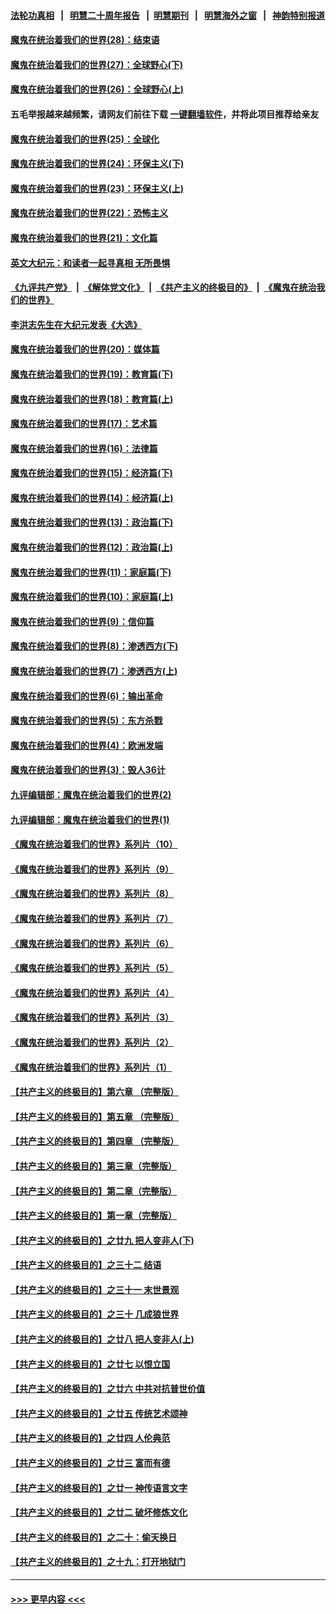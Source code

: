 #### [法轮功真相](https://github.com/gfw-breaker/truth/blob/master/README.md?t=0) &nbsp;&nbsp;|&nbsp;&nbsp; [明慧二十周年报告](https://github.com/gfw-breaker/mh-reports/blob/master/README.md?t=0) &nbsp;&nbsp;|&nbsp;&nbsp;[明慧期刊](https://github.com/gfw-breaker/mh-qikan) &nbsp;&nbsp;|&nbsp;&nbsp; [明慧海外之窗](https://github.com/gfw-breaker/mh-news/blob/master/README.md?t=0) &nbsp;&nbsp;|&nbsp;&nbsp; [神韵特别报道](https://github.com/gfw-breaker/mh-news/blob/master/shenyun.md?t=0)
#### [魔鬼在统治着我们的世界(28)：结束语](../pages/nsc422/n10936246.md?t=07021202) 
#### [魔鬼在统治着我们的世界(27)：全球野心(下)](../pages/nsc422/n10928319.md?t=07021202) 
#### [魔鬼在统治着我们的世界(26)：全球野心(上)](../pages/nsc422/n10900318.md?t=07021202) 
#### 五毛举报越来越频繁，请网友们前往下载 [一键翻墙软件](https://github.com/gfw-breaker/ssr-accounts)，并将此项目推荐给亲友
#### [魔鬼在统治着我们的世界(25)：全球化](../pages/nsc422/n10788205.md?t=07021202) 
#### [魔鬼在统治着我们的世界(24)：环保主义(下)](../pages/nsc422/n10695307.md?t=07021202) 
#### [魔鬼在统治着我们的世界(23)：环保主义(上)](../pages/nsc422/n10688613.md?t=07021202) 
#### [魔鬼在统治着我们的世界(22)：恐怖主义](../pages/nsc422/n10614727.md?t=07021202) 
#### [魔鬼在统治着我们的世界(21)：文化篇](../pages/nsc422/n10597706.md?t=07021202) 
#### [英文大纪元：和读者一起寻真相 无所畏惧](../pages/nsc422/n12542027.md?t=07021202) 
#### [《九评共产党》](https://github.com/begood0513/9ping.md/blob/master/README.md) &nbsp;|&nbsp; [《解体党文化》](../../../../jtdwh.md/blob/master/README.md)  &nbsp;|&nbsp; [《共产主义的终极目的》](../../../../gczydzjmd.md/blob/master/README.md) &nbsp;|&nbsp; [《魔鬼在统治我们的世界》](../../../../mgztzwmdsj.md/blob/master/README.md) 
#### [李洪志先生在大纪元发表《大选》](../pages/nsc422/n12534746.md?t=07021202) 
#### [魔鬼在统治着我们的世界(20)：媒体篇](../pages/nsc422/n10586579.md?t=07021202) 
#### [魔鬼在统治着我们的世界(19)：教育篇(下)](../pages/nsc422/n10564808.md?t=07021202) 
#### [魔鬼在统治着我们的世界(18)：教育篇(上)](../pages/nsc422/n10526970.md?t=07021202) 
#### [魔鬼在统治着我们的世界(17)：艺术篇](../pages/nsc422/n10499093.md?t=07021202) 
#### [魔鬼在统治着我们的世界(16)：法律篇](../pages/nsc422/n10485969.md?t=07021202) 
#### [魔鬼在统治着我们的世界(15)：经济篇(下)](../pages/nsc422/n10469975.md?t=07021202) 
#### [魔鬼在统治着我们的世界(14)：经济篇(上)](../pages/nsc422/n10457370.md?t=07021202) 
#### [魔鬼在统治着我们的世界(13)：政治篇(下)](../pages/nsc422/n10448270.md?t=07021202) 
#### [魔鬼在统治着我们的世界(12)：政治篇(上)](../pages/nsc422/n10444576.md?t=07021202) 
#### [魔鬼在统治着我们的世界(11)：家庭篇(下)](../pages/nsc422/n10440961.md?t=07021202) 
#### [魔鬼在统治着我们的世界(10)：家庭篇(上)](../pages/nsc422/n10435448.md?t=07021202) 
#### [魔鬼在统治着我们的世界(9)：信仰篇](../pages/nsc422/n10432159.md?t=07021202) 
#### [魔鬼在统治着我们的世界(8)：渗透西方(下)](../pages/nsc422/n10429603.md?t=07021202) 
#### [魔鬼在统治着我们的世界(7)：渗透西方(上)](../pages/nsc422/n10426013.md?t=07021202) 
#### [魔鬼在统治着我们的世界(6)：输出革命](../pages/nsc422/n10421536.md?t=07021202) 
#### [魔鬼在统治着我们的世界(5)：东方杀戮](../pages/nsc422/n10417707.md?t=07021202) 
#### [魔鬼在统治着我们的世界(4)：欧洲发端](../pages/nsc422/n10414890.md?t=07021202) 
#### [魔鬼在统治着我们的世界(3)：毁人36计](../pages/nsc422/n10411583.md?t=07021202) 
#### [九评编辑部：魔鬼在统治着我们的世界(2)](../pages/nsc422/n10410036.md?t=07021202) 
#### [九评编辑部：魔鬼在统治着我们的世界(1)](../pages/nsc422/n10406825.md?t=07021202) 
#### [《魔鬼在统治着我们的世界》系列片（10）](../pages/nsc422/n12292670.md?t=07021202) 
#### [《魔鬼在统治着我们的世界》系列片（9）](../pages/nsc422/n12290859.md?t=07021202) 
#### [《魔鬼在统治着我们的世界》系列片（8）](../pages/nsc422/n12287445.md?t=07021202) 
#### [《魔鬼在统治着我们的世界》系列片（7）](../pages/nsc422/n12283425.md?t=07021202) 
#### [《魔鬼在统治着我们的世界》系列片（6）](../pages/nsc422/n12282314.md?t=07021202) 
#### [《魔鬼在统治着我们的世界》系列片（5）](../pages/nsc422/n12281419.md?t=07021202) 
#### [《魔鬼在统治着我们的世界》系列片（4）](../pages/nsc422/n12274024.md?t=07021202) 
#### [《魔鬼在统治着我们的世界》系列片（3）](../pages/nsc422/n12271322.md?t=07021202) 
#### [《魔鬼在统治着我们的世界》系列片（2）](../pages/nsc422/n12269049.md?t=07021202) 
#### [《魔鬼在统治着我们的世界》系列片（1）](../pages/nsc422/n12267575.md?t=07021202) 
#### [【共产主义的终极目的】第六章 （完整版）](../pages/nsc422/n11428913.md?t=07021202) 
#### [【共产主义的终极目的】第五章 （完整版）](../pages/nsc422/n11428912.md?t=07021202) 
#### [【共产主义的终极目的】第四章 （完整版）](../pages/nsc422/n11428907.md?t=07021202) 
#### [【共产主义的终极目的】第三章（完整版）](../pages/nsc422/n11428848.md?t=07021202) 
#### [【共产主义的终极目的】第二章（完整版）](../pages/nsc422/n11428831.md?t=07021202) 
#### [【共产主义的终极目的】第一章（完整版）](../pages/nsc422/n11417651.md?t=07021202) 
#### [【共产主义的终极目的】之廿九 把人变非人(下)](../pages/nsc422/n11344140.md?t=07021202) 
#### [【共产主义的终极目的】之三十二 结语](../pages/nsc422/n11360535.md?t=07021202) 
#### [【共产主义的终极目的】之三十一 末世景观](../pages/nsc422/n11351129.md?t=07021202) 
#### [【共产主义的终极目的】之三十 几成狼世界](../pages/nsc422/n11348280.md?t=07021202) 
#### [【共产主义的终极目的】之廿八 把人变非人(上)](../pages/nsc422/n11340492.md?t=07021202) 
#### [【共产主义的终极目的】之廿七 以恨立国](../pages/nsc422/n11336944.md?t=07021202) 
#### [【共产主义的终极目的】之廿六 中共对抗普世价值](../pages/nsc422/n11324785.md?t=07021202) 
#### [【共产主义的终极目的】之廿五 传统艺术颂神](../pages/nsc422/n11296396.md?t=07021202) 
#### [【共产主义的终极目的】之廿四 人伦典范](../pages/nsc422/n11296397.md?t=07021202) 
#### [【共产主义的终极目的】之廿三 富而有德](../pages/nsc422/n11283598.md?t=07021202) 
#### [【共产主义的终极目的】之廿一 神传语言文字](../pages/nsc422/n11263265.md?t=07021202) 
#### [【共产主义的终极目的】之廿二 破坏修炼文化](../pages/nsc422/n11245728.md?t=07021202) 
#### [【共产主义的终极目的】之二十：偷天换日](../pages/nsc422/n11238846.md?t=07021202) 
#### [【共产主义的终极目的】之十九：打开地狱门](../pages/nsc422/n11206376.md?t=07021202) 

----
#### [ >>> 更早内容 <<< ](../indexes/nsc422-earlier.md)
